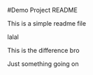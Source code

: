 #Demo Project README

This is a simple readme file

lalal

This is the difference bro

Just something going on